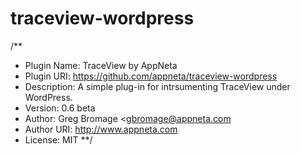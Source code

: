 traceview-wordpress
===================

/**
 * Plugin Name: TraceView by AppNeta
 * Plugin URI: https://github.com/appneta/traceview-wordpress
 * Description: A simple plug-in for intrsumenting TraceView under WordPress.
 * Version: 0.6 beta
 * Author: Greg Bromage <gbromage@appneta.com
 * Author URI: http://www.appneta.com
 * License: MIT 
 **/

